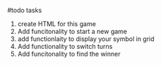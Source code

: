 #todo tasks

1. create HTML for this game
2. Add funcitonality to start a new game
3. add functionlaity to display your symbol in grid
4. Add functionality to switch turns
5. Add funcitonality to find the winner